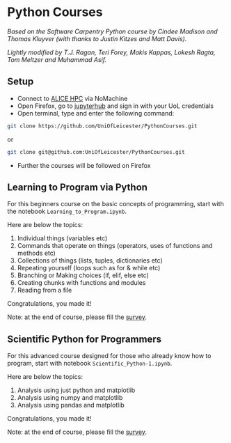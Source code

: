 # Python Courses
*Based on the Software Carpentry Python course by Cindee Madison and Thomas Kluyver (with thanks to Justin Kitzes and Matt Davis).*

*Lightly modified by T.J. Ragan, Teri Forey, Makis Kappas, Lokesh Ragta, Tom Meltzer and Muhammad Asif.*

## Setup
- Connect to [ALICE HPC](https://alice-docs.le.ac.uk/) via NoMachine
- Open Firefox, go to [jupyterhub](https://jupyterhub.rcs.le.ac.uk/hub/login) and sign in with your UoL credentials
- Open terminal, type and enter the following command:
```sh
git clone https://github.com/UniOfLeicester/PythonCourses.git
```
or
```sh
git clone git@github.com:UniOfLeicester/PythonCourses.git
```

- Further the courses will be followed on Firefox

## Learning to Program via Python
For this beginners course on the basic concepts of programming, start with the notebook `Learning_to_Program.ipynb`.

Here are below the topics:
1. Individual things (variables etc)
2. Commands that operate on things (operators, uses of functions and methods etc)
3. Collections of things (lists, tuples, dictionaries etc)
4. Repeating yourself (loops such as for & while etc)
5. Branching or Making choices (if, elif, else etc)
6. Creating chunks with functions and modules 
7. Reading from a file

Congratulations, you made it!

Note: at the end of course, please fill the [survey](https://app.onlinesurveys.jisc.ac.uk/s/leicester/learning-to-program-via-python).

## Scientific Python for Programmers
For this advanced course designed for those who already know how to program, start with notebook `Scientific_Python-1.ipynb`.

Here are below the topics:
1. Analysis using just python and matplotlib
2. Analysis using numpy and matplotlib
3. Analysis using pandas and matplotlib

Congratulations, you made it!

Note: at the end of course, please fill the [survey](https://app.onlinesurveys.jisc.ac.uk/s/leicester/scientific-python-for-programmers).
